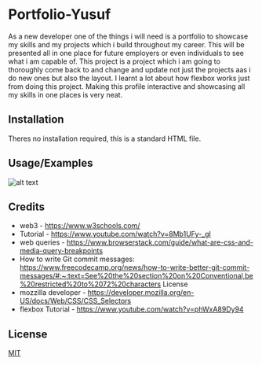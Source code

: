 # Portfolio-Yusuf
As a new developer one of the things i will need is a portfolio to showcase my skills and my projects which i build throughout my career. This will be presented all in one place for future employers or even individuals to see what i am capable of. This project is a project which i am going to thoroughly come back to and change and update not just the projects aas i do new ones but also the layout. I learnt a lot about how flexbox works just from doing this project. Making this profile interactive and showcasing all my skills in one places is very neat.


## Installation

Theres no installation required, this is a standard HTML file.
    
## Usage/Examples

![alt text](./assets/images/screencapture-file-C-Users-Yusuf-OneDrive-Desktop-class-Challenges-04-responsive-portfolio-challenge-Portfolio-Yusuf-index-htm.png)



## Credits

- web3 - https://www.w3schools.com/
- Tutorial - https://www.youtube.com/watch?v=8Mb1UFy-_gI
- web queries - https://www.browserstack.com/guide/what-are-css-and-media-query-breakpoints
- How to write Git commit messages: https://www.freecodecamp.org/news/how-to-write-better-git-commit-messages/#:~:text=See%20the%20section%20on%20Conventional,be%20restricted%20to%2072%20characters
License
- mozzilla developer - https://developer.mozilla.org/en-US/docs/Web/CSS/CSS_Selectors
- flexbox Tutorial - https://www.youtube.com/watch?v=phWxA89Dy94

## License

[MIT](https://choosealicense.com/licenses/mit/)

